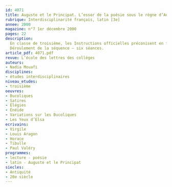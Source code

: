```yaml
---
id: 4071
title: Auguste et le Principat. L’essor de la poésie sous le règne d’Auguste (séquence)
rubrique: Interdisciplinarité français, latin [3e]
annee: 2000
magazine: n°7 1er décembre 2000
pages: 22
description: 
  En classe de troisième, les Instructions officielles préconisent en français l’étude de la poésie engagée. Dans cette perspective, l’étude de la poésie latine du 1er siècle avant Jésus-Christ peut être l’occasion pour les élèves de comprendre les tenants et les aboutissants de la création poétique et les liens qui unissent l’auteur et son temps. Mais il s’agira aussi, lors de cette séquence, de renouveler leur approche du monde antique, en confrontant leur vision des textes et celle de poètes français contemporains. Lire Paul Valéry ou Louis Aragon, c’est ne plus considérer l’œuvre de Virgile comme un « réservoir de versions » et prendre conscience que tout texte littéraire est le lieu de la rencontre entre un auteur et un lecteur unis par un patrimoine culturel commun.
  Déroulement de la séquence – six séances.
article_pdf: 4071.pdf
revue: L’école des lettres des collèges
auteurs:
- Nadia Mouafi
disciplines:
- études interdisciplinaires
niveau_etudes:
- troisième
oeuvres:
- Bucoliques
- Satires
- Élégies
- Énéide
- Variations sur les Bucoliques
- Les Yeux d’Elsa
ecrivains:
- Virgile
- Louis Aragon
- Horace
- Tibulle
- Paul Valéry
programmes:
- lecture - poésie
- latin - Auguste et le Principat
siecles:
- Antiquité
- 20e siècle
---
```

